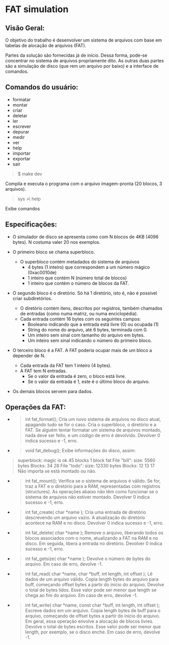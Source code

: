 # FAT simulation

## Visão Geral:
O objetivo do trabalho é desenvolver um sistema de arquivos com base em 
tabelas de alocação de arquivos (FAT).

Partes da solução são fornecidas já de início. Dessa forma, pode-se concentrar no sistema
de arquivos propriamente dito. As outras duas partes são a simulação de disco (que rem
um arquivo por baixo) e a interface de comandos.

## Comandos do usuário:
- formatar
- montar
- criar
- deletar 
- ler
- escrever
- depurar
- medir
- ver
- help
- importar 
- exportar 
- sair

> $ make dev

Compila e executa o programa com o arquivo imagem-pronta (20 blocos, 3 arquivos).

> sys >\ help

Exibe comandos

## Especificações:
- O simulador de disco se apresenta como com N blocos de 4KB (4096 bytes). N costuma valer 20 nos exemplos.

- O primeiro bloco se chama superbloco.
    - O superbloco contém metadados do sistema de arquivos
        - 4 bytes (1 inteiro) que correspondem a um número mágico (0xac0010de)
        - 1 inteiro que contém N (número total de blocos)
        - 1 inteiro que contém o número de blocos da FAT.

- O segundo bloco é o diretório. Só há 1 diretório, isto é, não é possível criar
subdiretórios.
    - O diretório contém itens, descritos por registros, também chamados de entradas (como numa matriz, ou numa enciclopédia).
    - Cada entrada contém 16 bytes com os seguintes campos:
        - Booleano indicando que a entrada está livre (0) ou ocupada (1)
        - String do nome do arquivo, até 6 bytes, terminada com 0.
        - Um inteiro sem sinal com tamanho do arquivo em bytes.
        - Um inteiro sem sinal indicando o número do primeiro bloco.

- O terceiro bloco é a FAT. A FAT poderia ocupar mais de um bloco a depender de N.
    - Cada entrada da FAT tem 1 inteiro (4 bytes).
    - A FAT tem N entradas.
        - Se o valor da entrada é zero, o bloco está livre.
        - Se o valor da entrada é 1, este é o último bloco do arquivo.

- Os demais blocos servem para dados.

## Operações da FAT:

- > int fat_format();
Cria um novo sistema de arquivos no disco atual, apagando tudo se for o caso. Cria o superbloco, o diretório e a FAT. Se alguém tentar formatar um sistema de arquivos
montado, nada deve ser feito, e um código de erro é devolvido. Devolver 0 indica
sucesso e -1, erro.

- > void fat_debug();
Exibe informações do disco, assim:
> superblock:
> magic is ok
> 45 blocks
> 1 block fat
> File "bill":
> size: 5560 bytes
> Blocks: 34 28
> File "todo":
> size: 12330 bytes
> Blocks: 12 13 17
Não importa se está montado ou não.

- > int fat_mount();
Verifica se o sistema de arquivos é válido. Se for, traz a FAT e o diretório para a RAM,
representadas com registros (structures). As operações abaixo não têm como
funcionar se o sistema de arquivos não estiver montado. Devolver 0 indica sucesso e
-1, erro.

- > int fat_create( char *name );
Cria uma entrada de diretório descrevendo um arquivo vazio. A atualização do
diretório acontece na RAM e no disco. Devolver 0 indica sucesso e -1, erro.

- > int fat_delete( char *name );
Remove o arquivo, liberando todos os blocos associados com o nome, atualizando a
FAT na RAM e no disco. Em seguida, libera a entrada no diretório. Devolver 0 indica
sucesso e -1, erro.

- > int fat_getsize( char *name );
Devolve o número de bytes do arquivo. Em caso de erro, devolve -1.

- > int fat_read( char *name, char *buff, int length, int offset );
Lê dados de um arquivo válido. Copia length bytes do arquivo para buff, começando
offset bytes a partir do início do arquivo. Devolve o total de bytes lidos. Esse valor
pode ser menor que length se chega ao fim do arquivo. Em caso de erro, devolve -1.

- > int fat_write( char *name, const char *buff, int length, int offset );
Escreve dados em um arquivo. Copia length bytes de buff para o arquivo,
começando de offset bytes a partir do início do arquivo. Em geral, essa operação
envolve a alocação de blocos livres. Devolve o total de bytes escritos. Esse valor
pode ser menor que length, por exemplo, se o disco enche. Em caso de erro,
devolve -1.

